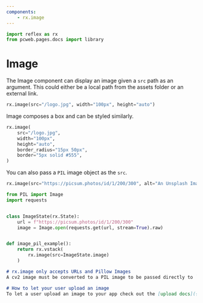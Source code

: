 ```yaml
---
components:
    - rx.image
---
```


```python exec
import reflex as rx
from pcweb.pages.docs import library
```

# Image

The Image component can display an image given a `src` path as an argument.
This could either be a local path from the assets folder or an external link.

```python demo
rx.image(src="/logo.jpg", width="100px", height="auto")
```

Image composes a box and can be styled similarly.

```python demo
rx.image(
    src="/logo.jpg",
    width="100px",
    height="auto",
    border_radius="15px 50px",
    border="5px solid #555",
)
```

You can also pass a `PIL` image object as the `src`.

```python demo box
rx.image(src="https://picsum.photos/id/1/200/300", alt="An Unsplash Image")
```

```python
from PIL import Image
import requests


class ImageState(rx.State):
    url = f"https://picsum.photos/id/1/200/300"
    image = Image.open(requests.get(url, stream=True).raw)


def image_pil_example():
    return rx.vstack(
        rx.image(src=ImageState.image)
    )
```

```md alert info
# rx.image only accepts URLs and Pillow Images
A cv2 image must be converted to a PIL image to be passed directly to `rx.image` as a State variable, or saved to the `assets` folder and then passed to the `rx.image` component.
```

```md alert info
# How to let your user upload an image
To let a user upload an image to your app check out the [upload docs]({library.forms.upload.path}).
```